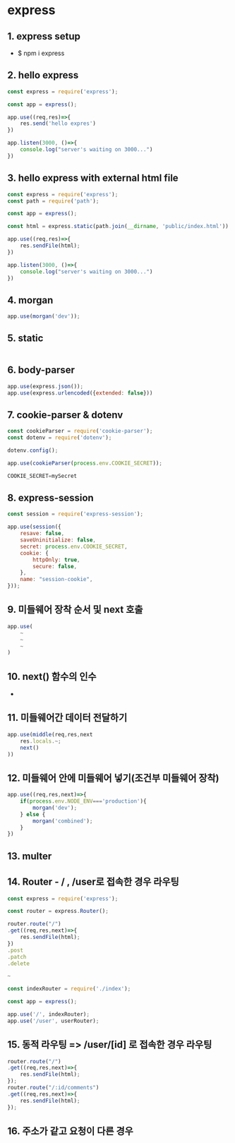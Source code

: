 # express

## 1. express setup

- $ npm i express

## 2. hello express

```javascript
const express = require('express');

const app = express();

app.use((req,res)=>{
    res.send('hello expres')
})

app.listen(3000, ()=>{
    console.log("server's waiting on 3000...")
})
```

## 3. hello express with external html file

```javascript
const express = require('express');
const path = require('path');

const app = express();

const html = express.static(path.join(__dirname, 'public/index.html'))

app.use((req,res)=>{
    res.sendFile(html);
})

app.listen(3000, ()=>{
    console.log("server's waiting on 3000...")
})
```

## 4. morgan

```javascript
app.use(morgan('dev'));
```

## 5. static

```javascript

```

## 6. body-parser

```javascript
app.use(express.json());
app.use(express.urlencoded({extended: false}))
```

## 7. cookie-parser & dotenv

```javascript
const cookieParser = require('cookie-parser');
const dotenv = require('dotenv');

dotenv.config();

app.use(cookieParser(process.env.COOKIE_SECRET));

```

```javascript | .env
COOKIE_SECRET=mySecret
```

## 8. express-session

```javascript
const session = require('express-session');

app.use(session({
    resave: false,
    saveUninitialize: false,
    secret: process.env.COOKIE_SECRET,
    cookie: {        
        httpOnly: true,
        secure: false, 
    },
    name: "session-cookie",
}));
```

## 9. 미들웨어 장착 순서 및 next 호출

```javascript
app.use(
    ~
    ~
    ~    
)
```

## 10. next() 함수의 인수

- 

## 11. 미들웨어간 데이터 전달하기

```javascript
app.use(middle(req,res,next
    res.locals.~;
    next()
))
```

## 12. 미들웨어 안에 미들웨어 넣기(조건부 미들웨어 장착)

```javascript
app.use((req,res,next)=>{
    if(process.env.NODE_ENV==='production'){
        morgan('dev');
    } else {
        morgan('combined');
    }
})
```

## 13. multer

## 14. Router - / , /user로 접속한 경우 라우팅

```javascript | ./routes/index.js
const express = require('express');

const router = express.Router();

router.route("/")
.get((req,res,next)=>{
    res.sendFile(html);
})
.post
.patch
.delete
```

```javascript | /routes/user.js
~
```

```javascript | /app.js
const indexRouter = require('./index');

const app = express();

app.use('/', indexRouter);
app.use('/user', userRouter);
```

## 15. 동적 라우팅 => /user/[id] 로 접속한 경우 라우팅

```javascript | /routes/user.js
router.route("/")
.get((req,res,next)=>{
    res.sendFile(html);
});
router.route("/:id/comments")
.get((req,res,next)=>{
    res.sendFile(html);
});
```

## 16. 주소가 같고 요청이 다른 경우

```javascript

```

```javascript | /routes/index.js

```

